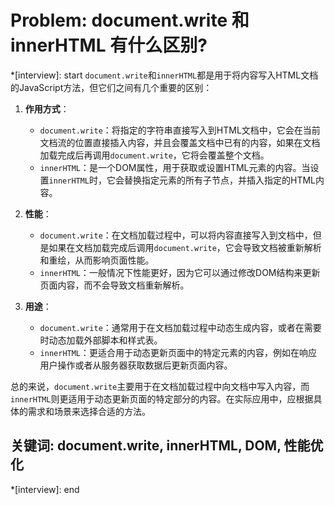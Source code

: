# Problem: document.write 和 innerHTML 有什么区别?

*[interview]: start
`document.write`和`innerHTML`都是用于将内容写入HTML文档的JavaScript方法，但它们之间有几个重要的区别：

1. **作用方式**：
   - `document.write`：将指定的字符串直接写入到HTML文档中，它会在当前文档流的位置直接插入内容，并且会覆盖文档中已有的内容，如果在文档加载完成后再调用`document.write`，它将会覆盖整个文档。
   - `innerHTML`：是一个DOM属性，用于获取或设置HTML元素的内容。当设置`innerHTML`时，它会替换指定元素的所有子节点，并插入指定的HTML内容。

2. **性能**：
   - `document.write`：在文档加载过程中，可以将内容直接写入到文档中，但是如果在文档加载完成后调用`document.write`，它会导致文档被重新解析和重绘，从而影响页面性能。
   - `innerHTML`：一般情况下性能更好，因为它可以通过修改DOM结构来更新页面内容，而不会导致文档重新解析。

3. **用途**：
   - `document.write`：通常用于在文档加载过程中动态生成内容，或者在需要时动态加载外部脚本和样式表。
   - `innerHTML`：更适合用于动态更新页面中的特定元素的内容，例如在响应用户操作或者从服务器获取数据后更新页面内容。

总的来说，`document.write`主要用于在文档加载过程中向文档中写入内容，而`innerHTML`则更适用于动态更新页面的特定部分的内容。在实际应用中，应根据具体的需求和场景来选择合适的方法。

## 关键词: document.write, innerHTML, DOM, 性能优化
*[interview]: end
